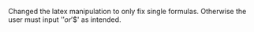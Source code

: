 Changed the latex manipulation to only fix single formulas. Otherwise the user must input '$' or '$$' as intended.
